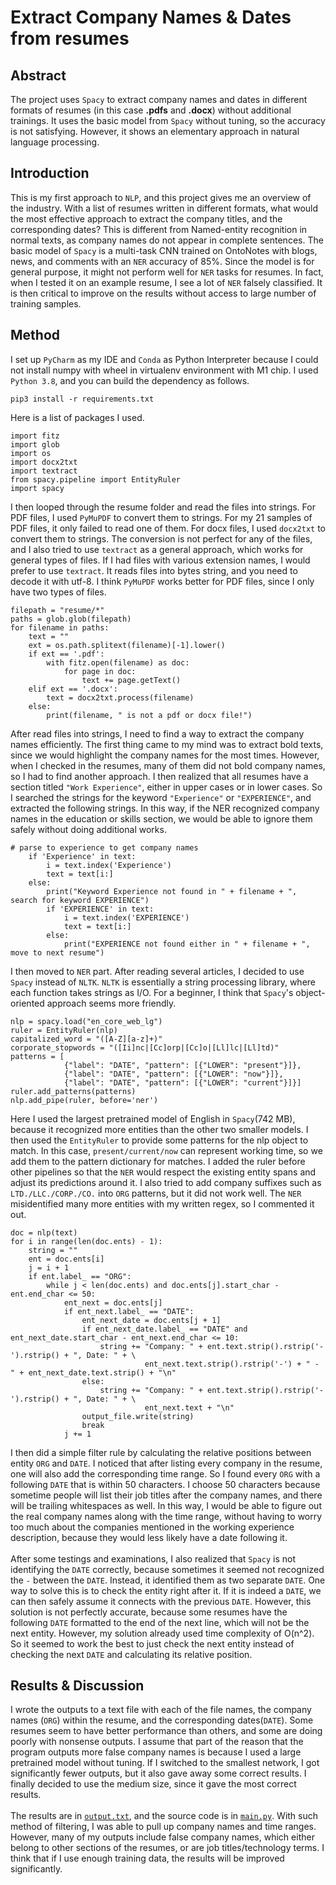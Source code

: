 # Extract Company Names & Dates from resumes
## Abstract
The project uses `Spacy` to extract company names and dates
in different formats of resumes (in this case **.pdfs** and **.docx**) 
without additional trainings. It uses the basic model from `Spacy` without
tuning, so the accuracy is not satisfying. However, it shows an elementary
approach in natural language processing.
## Introduction
This is my first approach to `NLP`, and this project gives me an overview
of the industry. With a list of resumes written in different formats,
what would the most effective approach to extract the company titles,
and the corresponding dates? This is different from Named-entity recognition
in normal texts, as company names do not appear in complete sentences.
The basic model of `Spacy` is a multi-task CNN trained on OntoNotes with
blogs, news, and comments with an `NER` accuracy of 85%. Since the model
is for general purpose, it might not perform well for `NER` tasks for resumes.
In fact, when I tested it on an example resume, I see a lot of `NER` falsely
classified. It is then critical to improve on the results without access
to large number of training samples.
## Method
I set up `PyCharm` as my IDE and `Conda` as Python Interpreter because I could
not install numpy with wheel in virtualenv environment with M1 chip. I
used `Python 3.8`, and you can build the dependency as follows.
```
pip3 install -r requirements.txt
```
Here is a list of packages I used.
```python3
import fitz
import glob
import os
import docx2txt
import textract
from spacy.pipeline import EntityRuler
import spacy
```
I then looped through the resume folder and read the files into strings.
For PDF files, I used `PyMuPDF` to convert them to strings. For my 21 samples
of PDF files, it only failed to read one of them. For docx files, I used
`docx2txt` to convert them to strings. The conversion is not perfect for
any of the files, and I also tried to use `textract` as a general approach,
which works for general types of files. If I had files with various
extension names, I would prefer to use `textract`. It reads files into
bytes string, and you need to decode it with utf-8. I think `PyMuPDF`
works better for PDF files, since I only have two types of files. 
```python3
filepath = "resume/*"
paths = glob.glob(filepath)
for filename in paths:
    text = ""
    ext = os.path.splitext(filename)[-1].lower()
    if ext == '.pdf':
        with fitz.open(filename) as doc:
            for page in doc:
                text += page.getText()
    elif ext == '.docx':
        text = docx2txt.process(filename)
    else:
        print(filename, " is not a pdf or docx file!")
```
After read files into strings, I need to find a way to extract the
company names efficiently. The first thing came to my mind was to 
extract bold texts, since we would highlight the company names for
the most times. However, when I checked in the resumes, many of them
did not bold company names, so I had to find another approach. I then
realized that all resumes have a section titled `"Work Experience"`, either
in upper cases or in lower cases. So I searched the strings for the keyword
`"Experience"` or `"EXPERIENCE"`, and extracted the following strings. In
this way, if the NER recognized company names in the education or skills
section, we would be able to ignore them safely without doing additional
works.
```python3
# parse to experience to get company names
    if 'Experience' in text:
        i = text.index('Experience')
        text = text[i:]
    else:
        print("Keyword Experience not found in " + filename + ", search for keyword EXPERIENCE")
        if 'EXPERIENCE' in text:
            i = text.index('EXPERIENCE')
            text = text[i:]
        else:
            print("EXPERIENCE not found either in " + filename + ", move to next resume")
```
I then moved to `NER` part. After reading several articles, I decided to use
`Spacy` instead of `NLTK`. `NLTK` is essentially a string processing library, where
each function takes strings as I/O. For a beginner, I think that `Spacy`'s
object-oriented approach seems more friendly. 
```python3
nlp = spacy.load("en_core_web_lg")
ruler = EntityRuler(nlp)
capitalized_word = "([A-Z][a-z]+)"
corporate_stopwords = "([Ii]nc|[Cc]orp|[Cc]o|[Ll]lc|[Ll]td)"
patterns = [
            {"label": "DATE", "pattern": [{"LOWER": "present"}]},
            {"label": "DATE", "pattern": [{"LOWER": "now"}]},
            {"label": "DATE", "pattern": [{"LOWER": "current"}]}]
ruler.add_patterns(patterns)
nlp.add_pipe(ruler, before='ner')
```
Here I used the largest pretrained model of English in `Spacy`(742 MB), because
it recognized more entities than the other two smaller models. I then used
the `EntityRuler` to provide some patterns for the nlp object to match. In
this case, `present/current/now` can represent working time, so we add them
to the pattern dictionary for matches. I added the ruler before other pipelines
so that the `NER` would respect the existing entity spans and adjust its
predictions around it. I also tried to add company suffixes such as `LTD./LLC./CORP./CO.`
into `ORG` patterns, but it did not work well. The `NER` misidentified many
more entities with my written regex, so I commented it out.
```python3
doc = nlp(text)
for i in range(len(doc.ents) - 1):
    string = ""
    ent = doc.ents[i]
    j = i + 1
    if ent.label_ == "ORG":
        while j < len(doc.ents) and doc.ents[j].start_char - ent.end_char <= 50:
            ent_next = doc.ents[j]
            if ent_next.label_ == "DATE":
                ent_next_date = doc.ents[j + 1]
                if ent_next_date.label_ == "DATE" and ent_next_date.start_char - ent_next.end_char <= 10:
                    string += "Company: " + ent.text.strip().rstrip('-').rstrip() + ", Date: " + \
                              ent_next.text.strip().rstrip('-') + " - " + ent_next_date.text.strip() + "\n"
                else:
                    string += "Company: " + ent.text.strip().rstrip('-').rstrip() + ", Date: " + \
                              ent_next.text + "\n"
                output_file.write(string)
                break
            j += 1
```
I then did a simple filter rule by calculating the relative positions between
entity `ORG` and `DATE`. I noticed that after listing every company in the
resume, one will also add the corresponding time range. So I found every 
`ORG` with a following `DATE` that is within 50 characters. I choose 50
characters because sometime people will list their job titles after the
company names, and there will be trailing whitespaces as well. In this way,
I would be able to figure out the real company names along with the time
range, without having to worry too much about the companies mentioned in 
the working experience description, because they would less likely have a 
date following it.<br><br>
After some testings and examinations, I also realized that `Spacy` is not
identifying the `DATE` correctly, because sometimes it seemed not recognized
the `-` between the `DATE`. Instead, it identified them as two separate `DATE`.
One way to solve this is to check the entity right after it. If it is indeed
a `DATE`, we can then safely assume it connects with the previous `DATE`.
However, this solution is not perfectly accurate, because some resumes have
the following `DATE` formatted to the end of the next line, which will not be
the next entity. However, my solution already used time complexity of O(n^2).
So it seemed to work the best to just check the next entity instead of checking
the next `DATE` and calculating its relative position.
## Results & Discussion
I wrote the outputs to a text file with each of the file names, the
company names (`ORG`) within the resume, and the corresponding dates(`DATE`). Some
resumes seem to have better performance than others, and some are doing
poorly with nonsense outputs. I assume that part of the reason that the
program outputs more false company names is because I used a large pretrained
model without tuning. If I switched to the smallest network, I got significantly
fewer outputs, but it also gave away some correct results. I finally decided
to use the medium size, since it gave the most correct results. <br><br>
The results are in [`output.txt`](https://github.com/barryyan0121/resume/blob/master/output.txt), 
and the source code is in [`main.py`](https://github.com/barryyan0121/resume/blob/master/main.py). 
With such method of filtering, I was able to pull up company names and time ranges.
However, many of my outputs include false company names, which either belong to
other sections of the resumes, or are job titles/technology terms. I think that
if I use enough training data, the results will be improved significantly.

